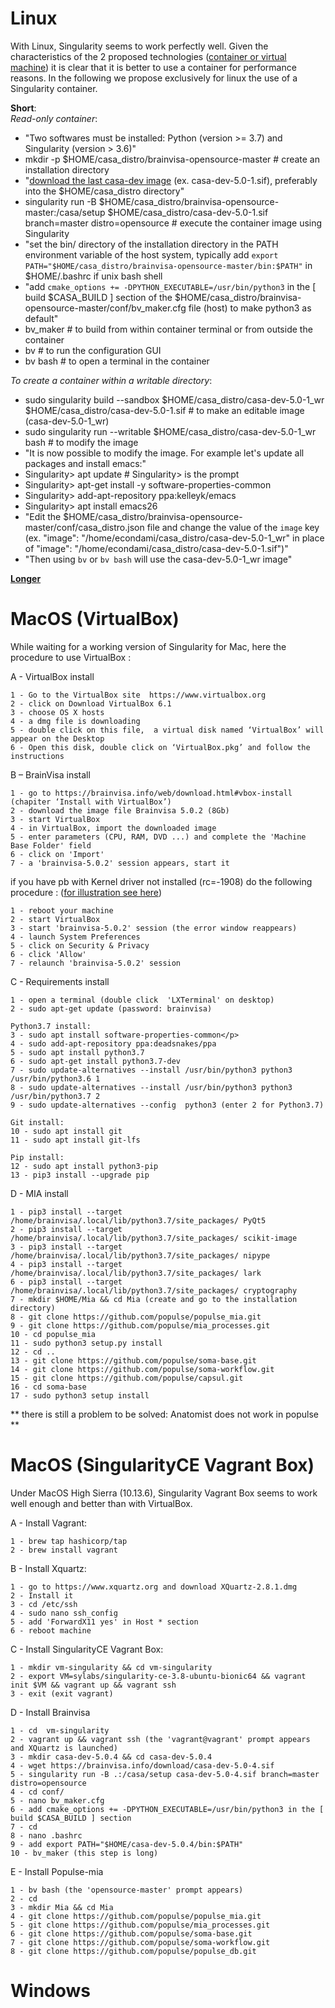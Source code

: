 Linux
=====
With Linux, Singularity seems to work perfectly well. Given the characteristics of the 2 proposed technologies ([container or virtual machine](https://www.geeksforgeeks.org/difference-between-virtual-machines-and-containers/)) it is clear that it is better to use a container for performance reasons.
In the following we propose exclusively for linux the use of a Singularity container.

**Short**:  
  *Read-only container*:
  - "Two softwares must be installed: Python (version >= 3.7) and Singularity (version > 3.6)"
  - mkdir -p $HOME/casa_distro/brainvisa-opensource-master # create an installation directory
  - "[download the last casa-dev image](https://brainvisa.info/download/) (ex. casa-dev-5.0-1.sif), preferably into the $HOME/casa_distro directory"
  - singularity run -B $HOME/casa_distro/brainvisa-opensource-master:/casa/setup $HOME/casa_distro/casa-dev-5.0-1.sif branch=master distro=opensource # execute the container image using Singularity
  - "set the bin/ directory of the installation directory in the PATH environment variable of the host system, typically add `export PATH="$HOME/casa_distro/brainvisa-opensource-master/bin:$PATH"` in $HOME/.bashrc if unix bash shell
  - "add `cmake_options += -DPYTHON_EXECUTABLE=/usr/bin/python3` in the [ build $CASA_BUILD ] section of the $HOME/casa_distro/brainvisa-opensource-master/conf/bv_maker.cfg file (host) to make python3 as default"
  - bv_maker #  to build from within container terminal or from outside the container
  - bv # to run the configuration GUI
  - bv bash # to open a terminal in the container

  *To create a container within a writable directory*:
  - sudo singularity build --sandbox $HOME/casa_distro/casa-dev-5.0-1_wr $HOME/casa_distro/casa-dev-5.0-1.sif # to make an editable image (casa-dev-5.0-1_wr)
  - sudo singularity run --writable $HOME/casa_distro/casa-dev-5.0-1_wr bash # to modify the image
  - "It is now possible to modify the image. For example let's update all packages and install emacs:"
  - Singularity> apt update  # Singularity> is the prompt
  - Singularity> apt-get install -y software-properties-common
  - Singularity> add-apt-repository ppa:kelleyk/emacs
  - Singularity> apt install emacs26
  - "Edit the $HOME/casa_distro/brainvisa-opensource-master/conf/casa_distro.json file and change the value of the `image` key (ex. "image": "/home/econdami/casa_distro/casa-dev-5.0-1_wr" in place of "image": "/home/econdami/casa_distro/casa-dev-5.0-1.sif")"
  - "Then using `bv` or `bv bash` will use the casa-dev-5.0-1_wr image" 

**[Longer](https://brainvisa.info/web/download.html)**


MacOS (VirtualBox)
====================

While waiting for a working version of Singularity for Mac, here the procedure to use VirtualBox :

A - VirtualBox install

	1 - Go to the VirtualBox site  https://www.virtualbox.org
	2 - click on Download VirtualBox 6.1
	3 - choose OS X hosts
	4 - a dmg file is downloading
	5 - double click on this file,  a virtual disk named ‘VirtualBox’ will appear on the Desktop
	6 - Open this disk, double click on ‘VirtualBox.pkg’ and follow the instructions
 
B – BrainVisa install

	1 - go to https://brainvisa.info/web/download.html#vbox-install (chapiter ‘Install with VirtualBox’)
	2 - download the image file Brainvisa 5.0.2 (8Gb)
	3 - start VirtualBox
	4 - in VirtualBox, import the downloaded image
	5 - enter parameters (CPU, RAM, DVD ...) and complete the 'Machine Base Folder' field
	6 - click on 'Import'
	7 - a 'brainvisa-5.0.2' session appears, start it

if you have pb with Kernel driver not installed (rc=-1908) do the following procedure : ([for illustration see here](https://medium.com/@Aenon/mac-virtualbox-kernel-driver-error-df39e7e10cd8 ))

	1 - reboot your machine
	2 - start VirtualBox
	3 - start 'brainvisa-5.0.2' session (the error window reappears)
	4 - launch System Preferences
	5 - click on Security & Privacy
	6 - click 'Allow'
	7 - relaunch 'brainvisa-5.0.2' session
 
 C - Requirements install

	1 - open a terminal (double click  'LXTerminal' on desktop)
	2 - sudo apt-get update (password: brainvisa)
	
	Python3.7 install:
	3 - sudo apt install software-properties-common</p>
	4 - sudo add-apt-repository ppa:deadsnakes/ppa
	5 - sudo apt install python3.7
	6 - sudo apt-get install python3.7-dev
	7 - sudo update-alternatives --install /usr/bin/python3 python3 /usr/bin/python3.6 1
	8 - sudo update-alternatives --install /usr/bin/python3 python3 /usr/bin/python3.7 2
	9 - sudo update-alternatives --config  python3 (enter 2 for Python3.7)

	Git install:
	10 - sudo apt install git 
	11 - sudo apt install git-lfs
 
	Pip install:
	12 - sudo apt install python3-pip
	13 - pip3 install --upgrade pip
	
D - MIA install
	
	1 - pip3 install --target /home/brainvisa/.local/lib/python3.7/site_packages/ PyQt5
	2 - pip3 install --target /home/brainvisa/.local/lib/python3.7/site_packages/ scikit-image
	3 - pip3 install --target /home/brainvisa/.local/lib/python3.7/site_packages/ nipype
	4 - pip3 install --target /home/brainvisa/.local/lib/python3.7/site_packages/ lark
	6 - pip3 install --target /home/brainvisa/.local/lib/python3.7/site_packages/ cryptography
	7 - mkdir $HOME/Mia && cd Mia (create and go to the installation directory)
	8 - git clone https://github.com/populse/populse_mia.git
	9 - git clone https://github.com/populse/mia_processes.git
	10 - cd populse_mia
	11 - sudo python3 setup.py install
	12 - cd ..
	13 - git clone https://github.com/populse/soma-base.git
	14 - git clone https://github.com/populse/soma-workflow.git
	15 - git clone https://github.com/populse/capsul.git
	16 - cd soma-base
	17 - sudo python3 setup install

**
there is still a problem to be solved: Anatomist does not work in populse
**



MacOS (SingularityCE Vagrant Box)
===================================

Under MacOS High Sierra (10.13.6), Singularity Vagrant Box seems to work well enough and better than with VirtualBox.

A - Install Vagrant:

	1 - brew tap hashicorp/tap
	2 - brew install vagrant

B - Install Xquartz:

	1 - go to https://www.xquartz.org and download XQuartz-2.8.1.dmg
	2 - Install it
	3 - cd /etc/ssh
	4 - sudo nano ssh_config
	5 - add 'ForwardX11 yes' in Host * section
	6 - reboot machine

C - Install SingularityCE Vagrant Box:

	1 - mkdir vm-singularity && cd vm-singularity
	2 - export VM=sylabs/singularity-ce-3.8-ubuntu-bionic64 && vagrant init $VM && vagrant up && vagrant ssh
	3 - exit (exit vagrant)

D - Install Brainvisa

	1 - cd  vm-singularity
	2 - vagrant up && vagrant ssh (the 'vagrant@vagrant' prompt appears and XQuartz is launched)
	3 - mkdir casa-dev-5.0.4 && cd casa-dev-5.0.4
	4 - wget https://brainvisa.info/download/casa-dev-5.0-4.sif
	5 - singularity run -B .:/casa/setup casa-dev-5.0-4.sif branch=master distro=opensource
	4 - cd conf/
	5 - nano bv_maker.cfg
	6 - add cmake_options += -DPYTHON_EXECUTABLE=/usr/bin/python3 in the [ build $CASA_BUILD ] section
	7 - cd
	8 - nano .bashrc
	9 - add export PATH="$HOME/casa-dev-5.0.4/bin:$PATH" 
	10 - bv_maker (this step is long)

E - Install Populse-mia

	1 - bv bash (the 'opensource-master' prompt appears)
	2 - cd
	3 - mkdir Mia && cd Mia
	4 - git clone https://github.com/populse/populse_mia.git
	5 - git clone https://github.com/populse/mia_processes.git
	6 - git clone https://github.com/populse/soma-base.git
	7 - git clone https://github.com/populse/soma-workflow.git
	8 - git clone https://github.com/populse/populse_db.git


Windows
=======
